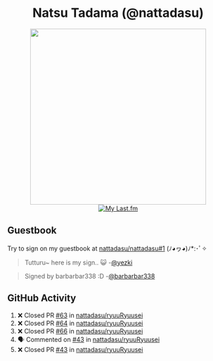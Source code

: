 <div align="center">

# Natsu Tadama (@nattadasu)

[<img width="400" src="https://spotify.nattadeploy.my.id/api?theme=dark&scan=true">](https://open.spotify.com/user/nattadasu)<br>
[![My Last.fm](https://lastfm.nattadeploy.my.id/api?user=nattadasu&loved=true)](https://www.last.fm/user/nattadasu)
</div>

## Guestbook

Try to sign on my guestbook at [nattadasu/nattadasu#1](https://github.com/nattadasu/nattadasu/issues/1) (ﾉ◕ヮ◕)ﾉ\*:･ﾟ✧

<!--START:guestbook-->
> Tutturu~  here is my sign.. :smiley_cat: 
> -[@yezki](https://github.com/yezki)

> Signed by barbarbar338 :D
> -[@barbarbar338](https://github.com/barbarbar338)
<!--END:guestbook-->

## GitHub Activity
<!--START_SECTION:activity-->
1. ❌ Closed PR [#63](https://github.com/nattadasu/ryuuRyuusei/pull/63) in [nattadasu/ryuuRyuusei](https://github.com/nattadasu/ryuuRyuusei)
2. ❌ Closed PR [#64](https://github.com/nattadasu/ryuuRyuusei/pull/64) in [nattadasu/ryuuRyuusei](https://github.com/nattadasu/ryuuRyuusei)
3. ❌ Closed PR [#66](https://github.com/nattadasu/ryuuRyuusei/pull/66) in [nattadasu/ryuuRyuusei](https://github.com/nattadasu/ryuuRyuusei)
4. 🗣 Commented on [#43](https://github.com/nattadasu/ryuuRyuusei/issues/43) in [nattadasu/ryuuRyuusei](https://github.com/nattadasu/ryuuRyuusei)
5. ❌ Closed PR [#43](https://github.com/nattadasu/ryuuRyuusei/pull/43) in [nattadasu/ryuuRyuusei](https://github.com/nattadasu/ryuuRyuusei)
<!--END_SECTION:activity-->
